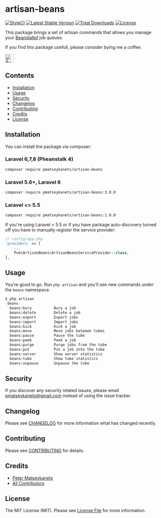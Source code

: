 # artisan-beans

[![StyleCI](https://styleci.io/repos/41767069/shield)](https://styleci.io/repos/41767069)
[![Latest Stable Version](https://poser.pugx.org/pmatseykanets/artisan-beans/v/stable)](https://packagist.org/packages/pmatseykanets/artisan-beans)
[![Total Downloads](https://img.shields.io/packagist/dt/pmatseykanets/artisan-beans.svg?style=flat-square)](https://packagist.org/packages/pmatseykanets/artisan-beans)
[![License](https://poser.pugx.org/pmatseykanets/artisan-beans/license)](https://packagist.org/packages/pmatseykanets/artisan-beans)

This package brings a set of artisan commands that allows you manage your [Beanstalkd](https://kr.github.io/beanstalkd/) job queues.

If you find this package usefull, please consider bying me a coffee.

<a href='https://ko-fi.com/V7V43MXAO' target='_blank'><img height='28' style='border:0px;height:28px;' src='https://cdn.ko-fi.com/cdn/kofi2.png?v=2' border='0' alt='Buy Me a Coffee at ko-fi.com' /></a>

## Contents

- [Installation](#installation)
- [Usage](#usage)
- [Security](#security)
- [Changelog](#changelog)
- [Contributing](#contributing)
- [Credits](#credits)
- [License](#license)

## Installation

You can install the package via composer:

### Laravel 6,7,8 (Pheanstalk 4)

```bash
composer require pmatseykanets/artisan-beans
```

### Laravel 5.6+, Laravel 6

```bash
composer require pmatseykanets/artisan-beans:3.0.0
```

### Laravel <= 5.5

```bash
composer require pmatseykanets/artisan-beans:1.0.0
```

If you're using Laravel < 5.5 or if you have package auto-discovery turned off you have to manually register the service provider:

```php
// config/app.php
'providers' => [
    ...
    Pvm\ArtisanBeans\ArtisanBeansServiceProvider::class,
],
```

## Usage

You're good to go. Run `php artisan` and you'll see new commands under the `beans` namespace.

```bash
$ php artisan
 beans
  beans:bury          Bury a job
  beans:delete        Delete a job
  beans:export        Export jobs
  beans:import        Import jobs
  beans:kick          Kick a job
  beans:move          Move jobs between tubes
  beans:pause         Pause the tube
  beans:peek          Peek a job
  beans:purge         Purge jobs from the tube
  beans:put           Put a job into the tube
  beans:server        Show server statistics
  beans:tube          Show tube statistics
  beans:unpause       Unpause the tube
```

## Security

If you discover any security related issues, please email pmatseykanets@gmail.com instead of using the issue tracker.

## Changelog

Please see [CHANGELOG](CHANGELOG.md) for more information what has changed recently.

## Contributing

Please see [CONTRIBUTING](CONTRIBUTING.md) for details.

## Credits

- [Peter Matseykanets](https://github.com/pmatseykanets)
- [All Contributors](../../contributors)

## License

The MIT License (MIT). Please see [License File](LICENSE.md) for more information.
